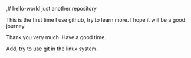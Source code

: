 ,# hello-world
just another repository

This is the first time I use github, try to learn more.
I hope it will be a good journey.

Thank you very much.
Have a good time.

Add, try to use git in the linux system.

